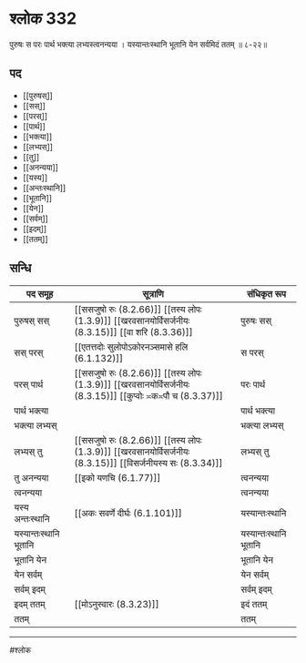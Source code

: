 # श्लोक 332

पुरुषः स परः पार्थ भक्त्या लभ्यस्त्वनन्यया ।
यस्यान्तःस्थानि भूतानि येन सर्वमिदं ततम् ॥ ८-२२॥


## पद 

- [[पुरुषस्]]
- [[सस्]]
- [[परस्]]
- [[पार्थ]]
- [[भक्त्या]]
- [[लभ्यस्]]
- [[तु]]
- [[अनन्यया]]
- [[यस्य]]
- [[अन्तःस्थानि]]
- [[भूतानि]]
- [[येन]]
- [[सर्वम्]]
- [[इदम्]]
- [[ततम्]]

## सन्धि

| पद समूह | सूत्राणि | संधिकृत रूप |
| ----- | ----- | ----- |
| पुरुषस् सस् |  [[ससजुषो रुः (8.2.66)]] [[तस्य लोपः (1.3.9)]] [[खरवसानयोर्विसर्जनीयः (8.3.15)]] [[वा शरि (8.3.36)]] | पुरुषः सस् |
| सस् परस् |  [[एतत्तदोः सुलोपोऽकोरनञ्समासे हलि (6.1.132)]] | स परस् |
| परस् पार्थ |  [[ससजुषो रुः (8.2.66)]] [[तस्य लोपः (1.3.9)]] [[खरवसानयोर्विसर्जनीयः (8.3.15)]] [[कुप्वोः ≍क≍पौ च (8.3.37)]] | परः पार्थ |
| पार्थ भक्त्या |  | पार्थ भक्त्या |
| भक्त्या लभ्यस् |  | भक्त्या लभ्यस् |
| लभ्यस् तु |  [[ससजुषो रुः (8.2.66)]] [[तस्य लोपः (1.3.9)]] [[खरवसानयोर्विसर्जनीयः (8.3.15)]] [[विसर्जनीयस्य सः (8.3.34)]] | लभ्यस् तु |
| तु अनन्यया |  [[इको यणचि (6.1.77)]] | त्वनन्यया |
| त्वनन्यया |  | त्वनन्यया |
| यस्य अन्तःस्थानि |  [[अकः सवर्णे दीर्घः (6.1.101)]] | यस्यान्तःस्थानि |
| यस्यान्तःस्थानि भूतानि |  | यस्यान्तःस्थानि भूतानि |
| भूतानि येन |  | भूतानि येन |
| येन सर्वम् |  | येन सर्वम् |
| सर्वम् इदम् |  | सर्वम् इदम् |
| इदम् ततम् |  [[मोऽनुस्वारः (8.3.23)]] | इदं ततम् |
| ततम् |  | ततम् |


---

#श्लोक
